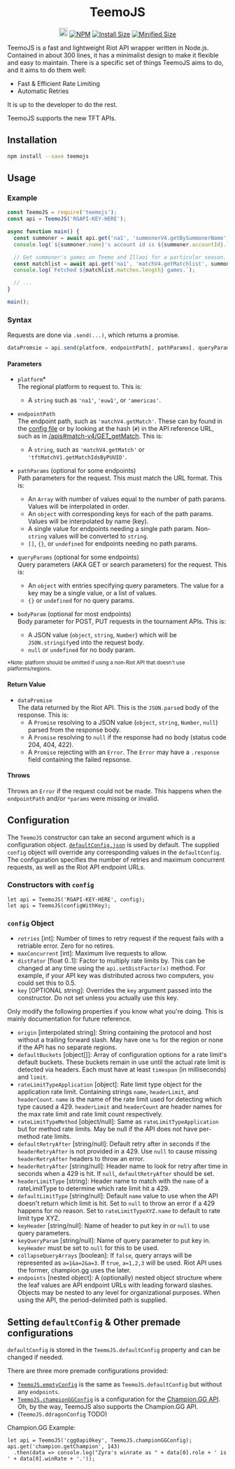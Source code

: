 <h1 align="center">
  TeemoJS
</h1>
<p align="center">
  <a href="https://github.com/MingweiSamuel/TeemoJS/"><img src="https://cdn.communitydragon.org/latest/champion/Teemo/square" width="20" height="20" alt="Github"></a>
  <a href="https://www.npmjs.com/package/teemojs"><img src="https://img.shields.io/npm/v/teemojs.svg?style=flat-square&logo=npm" alt="NPM"></a>
  <a href="https://packagephobia.now.sh/result?p=teemojs%40next"><img src="https://flat.badgen.net/packagephobia/install/teemojs@next" alt="Install Size"></a>
  <a href="https://bundlephobia.com/result?p=teemojs%40next"><img src="https://flat.badgen.net/bundlephobia/min/teemojs%40next" alt="Minified Size"></a>
</p>

TeemoJS is a fast and lightweight Riot API wrapper written in Node.js.
Contained in about 300 lines,
it has a minimalist design to make it flexible and easy to maintain.
There is a specific set of things TeemoJS aims to do, and it aims to do them well:

- Fast & Efficient Rate Limiting
- Automatic Retries

It is up to the developer to do the rest.

TeemoJS supports the new TFT APIs.

## Installation

```sh
npm install --save teemojs
```

## Usage

### Example
```js
const TeemoJS = require('teemojs');
const api = TeemoJS('RGAPI-KEY-HERE');

async function main() {
  const summoner = await api.get('na1', 'summonerV4.getBySummonerName', 'x blotter')
  console.log(`${summoner.name}'s account id is ${summoner.accountId}.`);

  // Get summoner's games on Teemo and Illaoi for a particular season.
  const matchlist = await api.get('na1', 'matchV4.getMatchlist', summoner.accountId, { champion: [ 17, 420 ] });
  console.log(`Fetched ${matchlist.matches.length} games.`);

  // ...
}

main();
```

### Syntax

Requests are done via `.send(...)`, which returns a promise.
```js
dataPromsie = api.send(platform, endpointPath[, pathParams[, queryParams[, bodyParam]]]);
```

#### Parameters
- `platform`*  
  The regional platform to request to. This is:
  - A `string` such as `'na1'`, `'euw1'`, or `'americas'`.

- `endpointPath`  
  The endpoint path, such as `'matchV4.getMatch'`. These can by found in the
  [config file](https://github.com/MingweiSamuel/TeemoJS/blob/master/defaultConfig.json)
  or by looking at the hash (`#`) in the API reference URL, such
  as in [/apis#match-v4/GET_getMatch](https://developer.riotgames.com/apis#match-v4/GET_getMatch).
  This is:
  - A `string`, such as `'matchV4.getMatch'` or `'tftMatchV1.getMatchIdsByPUUID'`.

- `pathParams` (optional for some endpoints)  
  Path parameters for the request. This must match the URL format. This is:
  - An `Array` with number of values equal to the number of path params. Values will be interpolated in order.
  - An `object` with corresponding keys for each of the path params. Values will be interpolated by name (key).
  - A single value for endpoints needing a single path param. Non-`string` values will be converted to `string`.
  - `[]`, `{}`, or `undefined` for endpoints needing no path params.

- `queryParams` (optional for some endpoints)  
  Query parameters (AKA GET or search parameters) for the request. This is:
  - An `object` with entries specifying query parameters. The value for a key may be a single value, or a list of values.
  - `{}` or `undefined` for no query params.

- `bodyParam` (optional for most endpoints)  
  Body parameter for POST, PUT requests in the tournament APIs. This is:
  - A JSON value (`object`, `string`, `Number`) which will be `JSON.stringify`ed into the request body.
  - `null` or `undefined` for no body param.

<sup>*Note: platform should be omitted if using a non-Riot API that doesn't use platforms/regions.</sup>

#### Return Value
- `dataPromise`  
  The data returned by the Riot API. This is the `JSON.parse`d body of the response. This is:
  - A `Promise` resolving to a JSON value (`object`, `string`, `Number`, `null`) parsed from the response body.
  - A `Promise` resolving to `null` if the response had no body (status code 204, 404, 422).
  - A `Promise` rejecting with an `Error`. The `Error` may have a `.response` field containing the failed repsonse.

#### Throws
Throws an `Error` if the request could not be made. This happens when the `endpointPath` and/or `*params` were
missing or invalid.


## Configuration

The `TeemoJS` constructor can take an second argument which is a configuration object.
[`defaultConfig.json`](https://github.com/MingweiSamuel/TeemoJS/blob/master/defaultConfig.json)
is used by default. The supplied `config` object will override any corresponding values in the `defaultConfig`.
The configuration specifies the number of retries and maximum concurrent requests, as well as the Riot API
endpoint URLs.

### Constructors with `config`
```node
let api = TeemoJS('RGAPI-KEY-HERE', config);
let api = TeemoJS(configWithKey);
```

### `config` Object

- `retries` [int]: Number of times to retry request if the request fails with a retriable error. Zero for no retires.
- `maxConcurrent` [int]: Maximum live requests to allow.
- `distFator` [float 0..1]: Factor to multiply rate limits by. This can be changed at any time using the `api.setDistFactor(x)` method. For example, if your API key was distributed across two computers, you could set this to 0.5.
- `key` [OPTIONAL string]: Overrides the `key` argument passed into the constructor. Do not set unless you actually use this key.

Only modify the following properties if you know what you're doing. This is mainly documentation for future reference.

- `origin` [interpolated string]: String containing the protocol and host without a trailing forward slash. May have one `%s` for the region or none if the API has no separate regions.
- `defaultBuckets` [object[]]: Array of configuration options for a rate limit's default buckets. These buckets remain in use until the actual rate limit is detected via headers. Each must have at least `timespan` (in milliseconds) and `limit`.
- `rateLimitTypeApplication` [object]: Rate limit type object for the application rate limit. Containing strings `name`, `headerLimit`, and `headerCount`. `name` is the name of the rate limit used for detecting which type caused a 429. `headerLimit` and `headerCount` are header names for the max rate limit and rate limit count respectively.
- `rateLimitTypeMethod` [object/null]: Same as `rateLimitTypeApplication` but for method rate limits. May be null if the API does not have per-method rate limits.
- `defaultRetryAfter` [string/null]: Default retry after in seconds if the `headerRetryAfter` is not provided in a 429. Use `null` to cause missing `headerRetryAfter` headers to throw an error.
- `headerRetryAfter` [string/null]: Header name to look for retry after time in seconds when a 429 is hit. If `null`, `defaultRetryAfter` should be set.
- `headerLimitType` [string]: Header name to match with the `name` of a rateLimitType to determine which rate limit hit a 429.
- `defaultLimitType` [string/null]: Default `name` value to use when the API doesn't return which limit is hit. Set to `null` to throw an error if a 429 happens for no reason. Set to `rateLimitTypeXYZ.name` to default to rate limit type XYZ.
- `keyHeader` [string/null]: Name of header to put key in or `null` to use query parameters.
- `keyQueryParam` [string/null]: Name of query parameter to put key in. `keyHeader` must be set to `null` for this to be used.
- `collapseQueryArrays` [boolean]: If `false`, query arrays will be represented as `a=1&a=2&a=3`. If `true`, `a=1,2,3` will be used. Riot API uses the former, champion.gg uses the later.
- `endpoints` [nested object]: A (optionally) nested object structure where the leaf values are API endpoint URLs with leading forward slashes. Objects may be nested to any level for organizational purposes. When using the API, the period-delimited path is supplied.

## Setting `defaultConfig` & Other premade configurations

`defaultConfig` is stored in the `TeemoJS.defaultConfig` property and can be changed if needed.

There are three more premade configurations provided:
- [`TeemoJS.emptyConfig`](https://github.com/MingweiSamuel/TeemoJS/blob/master/emptyConfig.json)
is the same as `TeemoJS.defaultConfig` but without any `endpoints`.
- [`TeemoJS.championGGConfig`](https://github.com/MingweiSamuel/TeemoJS/blob/master/championGGConfig.json)
is a configuration for the [Champion.GG API](http://api.champion.gg/). Oh, by the way, TeemoJS also supports the Champion.GG API.
- (`TeemoJS.ddragonConfig` TODO)

Champion.GG Example:
```node
let api = TeemoJS('cgg0api0key', TeemoJS.championGGConfig);
api.get('champion.getChampion', 143)
  .then(data => console.log("Zyra's winrate as " + data[0].role + ' is ' + data[0].winRate + '.'));
```
